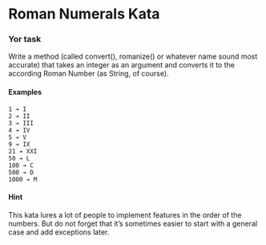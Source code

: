 # Roman Numerals Kata

### Yor task
Write a method (called convert(), romanize() or whatever name sound most accurate) that takes an integer as an argument and converts it to the according Roman Number (as String, of course).

#### Examples
```
1 ➔ I
2 ➔ II
3 ➔ III
4 ➔ IV
5 ➔ V
9 ➔ IX
21 ➔ XXI
50 ➔ L
100 ➔ C
500 ➔ D
1000 ➔ M
```

#### Hint
This kata lures a lot of people to implement features in the order of the numbers. But do not forget that it’s sometimes easier to start with a general case and add exceptions later.